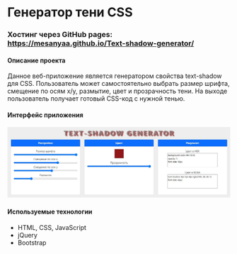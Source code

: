 # Генератор тени CSS

### Хостинг через GitHub pages: https://mesanyaa.github.io/Text-shadow-generator/

#### Описание проекта

Данное веб-приложение является генератором свойства text-shadow для CSS. Пользователь может самостоятельно выбрать размер шрифта, смещение по осям x/y, размытие, цвет и прозрачность тени. На выходе пользователь получает готовый CSS-код с нужной тенью.

#### Интерфейс приложения 
![Интерфейс приложения](img/app-interface.jpg)

#### Используемые технологии

- HTML, CSS, JavaScript
- jQuery
- Bootstrap
